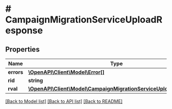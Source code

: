 # # CampaignMigrationServiceUploadResponse

## Properties

Name | Type | Description | Notes
------------ | ------------- | ------------- | -------------
**errors** | [**\OpenAPI\Client\Model\Error[]**](Error.md) |  | [optional]
**rid** | **string** |  | [optional]
**rval** | [**\OpenAPI\Client\Model\CampaignMigrationServiceUploadReturnValue**](CampaignMigrationServiceUploadReturnValue.md) |  | [optional]

[[Back to Model list]](../../README.md#models) [[Back to API list]](../../README.md#endpoints) [[Back to README]](../../README.md)
